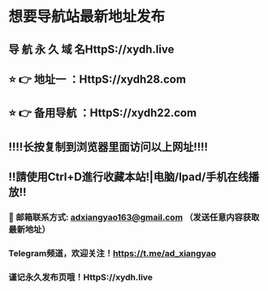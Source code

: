 # 想要导航站最新地址发布 
## 导 航 永 久 域 名HttpS://xydh.live
## ⭐️ 👉 地址一 ：HttpS://xydh28.com
## ⭐️ 👉 备用导航 ：HttpS://xydh22.com
## ‼️‼️长按复制到浏览器里面访问以上网址‼️‼️
## ‼️請使用Ctrl+D進行收藏本站!|电脑/Ipad/手机在线播放‼️
### 📧 邮箱联系方式: adxiangyao163@gmail.com （发送任意内容获取最新地址）
### Telegram频道，欢迎关注！https://t.me/ad_xiangyao
### 谨记永久发布页哦！HttpS://xydh.live
